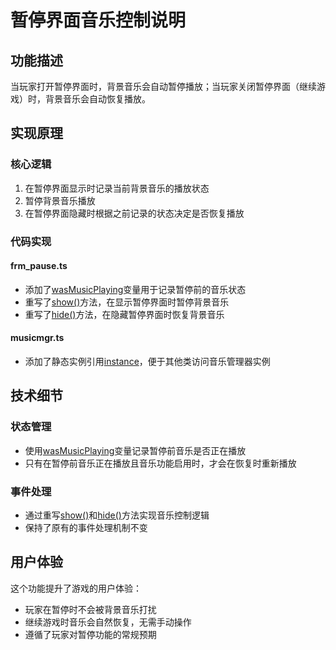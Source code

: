 # 暂停界面音乐控制说明

## 功能描述
当玩家打开暂停界面时，背景音乐会自动暂停播放；当玩家关闭暂停界面（继续游戏）时，背景音乐会自动恢复播放。

## 实现原理

### 核心逻辑
1. 在暂停界面显示时记录当前背景音乐的播放状态
2. 暂停背景音乐播放
3. 在暂停界面隐藏时根据之前记录的状态决定是否恢复播放

### 代码实现

#### frm_pause.ts
- 添加了[wasMusicPlaying](file:///c:/Users/Administrator/zoom_cocos/client/main/assets/script/frm_pause.ts#L27-L27)变量用于记录暂停前的音乐状态
- 重写了[show()](file:///c:/Users/Administrator/zoom_cocos/client/main/assets/script/frmbase.ts#L31-L35)方法，在显示暂停界面时暂停背景音乐
- 重写了[hide()](file:///c:/Users/Administrator/zoom_cocos/client/main/assets/script/frmbase.ts#L37-L40)方法，在隐藏暂停界面时恢复背景音乐

#### musicmgr.ts
- 添加了静态实例引用[instance](file:///c:/Users/Administrator/zoom_cocos/client/main/assets/script/musicmgr.ts#L7-L7)，便于其他类访问音乐管理器实例

## 技术细节

### 状态管理
- 使用[wasMusicPlaying](file:///c:/Users/Administrator/zoom_cocos/client/main/assets/script/frm_pause.ts#L27-L27)变量记录暂停前音乐是否正在播放
- 只有在暂停前音乐正在播放且音乐功能启用时，才会在恢复时重新播放

### 事件处理
- 通过重写[show()](file:///c:/Users/Administrator/zoom_cocos/client/main/assets/script/frmbase.ts#L31-L35)和[hide()](file:///c:/Users/Administrator/zoom_cocos/client/main/assets/script/frmbase.ts#L37-L40)方法实现音乐控制逻辑
- 保持了原有的事件处理机制不变

## 用户体验
这个功能提升了游戏的用户体验：
- 玩家在暂停时不会被背景音乐打扰
- 继续游戏时音乐会自然恢复，无需手动操作
- 遵循了玩家对暂停功能的常规预期